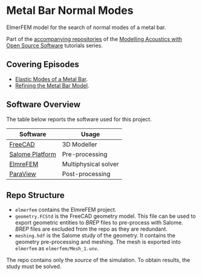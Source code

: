 # Metal Bar Normal Modes

ElmerFEM model for the search of normal modes of a metal bar.

Part of the [accompanying repositories](https://github.com/Computational-Acoustics) of the [Modelling Acoustics with Open Source Software](https://crocoduckoducks.github.io/modelling-acoustics-with-open-source-software/) tutorials series.

## Covering Episodes

* [Elastic Modes of a Metal Bar](https://crocoduckoducks.github.io/science/physics/opensource/2019/06/09/elastic-modes-of-a-metal-bar.html).
* [Refining the Metal Bar Model](https://crocoduckoducks.github.io/science/physics/opensource/2020/02/15/refining-the-metal-bar-model.html).

## Software Overview

The table below reports the software used for this project.

| Software                                           | Usage                |
|----------------------------------------------------|----------------------|
| [FreeCAD](https://www.freecadweb.org/)             | 3D Modeller          |
| [Salome Platform](https://www.salome-platform.org) | Pre-processing       |
| [ElmreFEM](http://www.elmerfem.org)                | Multiphysical solver |
| [ParaView](https://www.paraview.org/)              | Post-processing      |

## Repo Structure

* `elmerfem` contains the ElmreFEM project.
* `geometry.FCStd` is the FreeCAD geometry model. This file can be used to export geometric entities to _BREP_ files to pre-process with Salome. _BREP_ files are excluded from the repo as they are redundant.
* `meshing.hdf` is the Salome study of the geometry. It contains the geometry pre-processing and meshing. The mesh is exported into `elmerfem` as `elmerfem/Mesh_1.unv`.

The repo contains only the _source_ of the simulation. To obtain results, the study must be solved.

